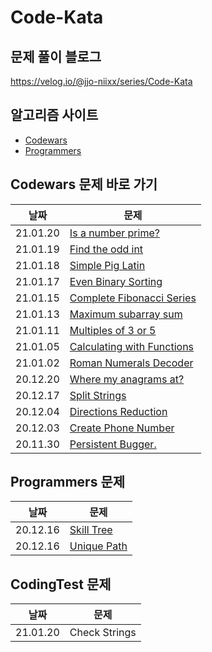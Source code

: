 # Code-Kata

## 문제 풀이 블로그

https://velog.io/@jjo-niixx/series/Code-Kata

## 알고리즘 사이트

- [Codewars](https://www.codewars.com) <br/>
- [Programmers](https://programmers.co.kr)

## Codewars 문제 바로 가기

| 날짜     | 문제                                                                                           |
| -------- | ---------------------------------------------------------------------------------------------- |
| 21.01.20 | [Is a number prime?](https://www.codewars.com/kata/5262119038c0985a5b00029f/javascript)        |
| 21.01.19 | [Find the odd int](https://www.codewars.com/kata/54da5a58ea159efa38000836/javascript)          |
| 21.01.18 | [Simple Pig Latin](https://www.codewars.com/kata/520b9d2ad5c005041100000f/javascript)          |
| 21.01.17 | [Even Binary Sorting](https://www.codewars.com/kata/582bbdbcc190132e3e0001f3/javascript)       |
| 21.01.15 | [Complete Fibonacci Series](https://www.codewars.com/kata/5239f06d20eeab9deb00049b/javascript) |
| 21.01.13 | [Maximum subarray sum](https://www.codewars.com/kata/54521e9ec8e60bc4de000d6c/javascript)      |
| 21.01.11 | [Multiples of 3 or 5](https://www.codewars.com/kata/514b92a657cdc65150000006)                  |
| 21.01.05 | [Calculating with Functions](https://www.codewars.com/kata/525f3eda17c7cd9f9e000b39)           |
| 21.01.02 | [Roman Numerals Decoder](https://www.codewars.com/kata/51b6249c4612257ac0000005)               |
| 20.12.20 | [Where my anagrams at?](https://www.codewars.com/kata/523a86aa4230ebb5420001e1)                |
| 20.12.17 | [Split Strings](https://www.codewars.com/kata/515de9ae9dcfc28eb6000001)                        |
| 20.12.04 | [Directions Reduction](https://www.codewars.com/kata/550f22f4d758534c1100025a)                 |
| 20.12.03 | [Create Phone Number](https://www.codewars.com/kata/525f50e3b73515a6db000b83)                  |
| 20.11.30 | [Persistent Bugger.](https://www.codewars.com/kata/55bf01e5a717a0d57e0000ec)                   |

## Programmers 문제

| 날짜     | 문제                                                                    |
| -------- | ----------------------------------------------------------------------- |
| 20.12.16 | [Skill Tree](https://programmers.co.kr/learn/courses/30/lessons/49993)  |
| 20.12.16 | [Unique Path](https://programmers.co.kr/learn/courses/30/lessons/49994) |

## CodingTest 문제

| 날짜     | 문제          |
| -------- | ------------- |
| 21.01.20 | Check Strings |
